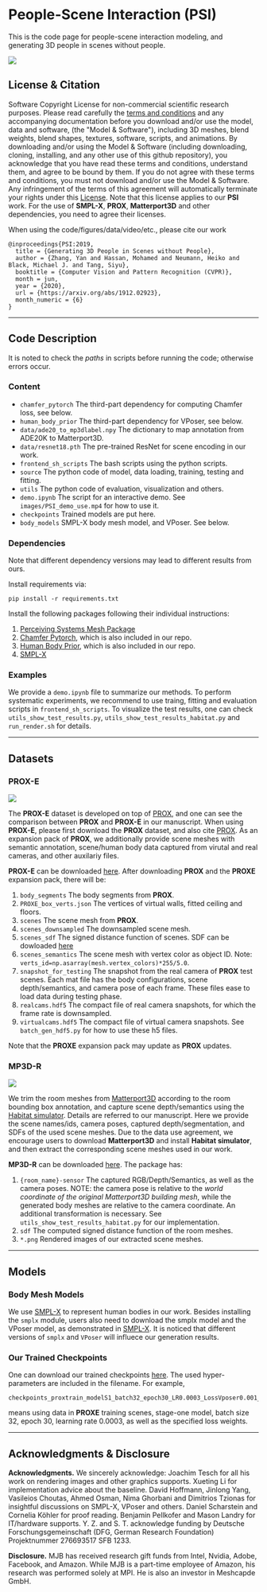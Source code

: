 # People-Scene Interaction (PSI)
This is the code page for people-scene interaction modeling, and generating 3D people in scenes without people. 

![](images/PSI.PNG)

[//]: # "![](images/teaser.png)"

## License & Citation
Software Copyright License for non-commercial scientific research purposes. Please read carefully the [terms and conditions](LICENSE) and any accompanying documentation before you download and/or use the model, data and software, (the "Model & Software"), including 3D meshes, blend weights, blend shapes, textures, software, scripts, and animations. By downloading and/or using the Model & Software (including downloading, cloning, installing, and any other use of this github repository), you acknowledge that you have read these terms and conditions, understand them, and agree to be bound by them. If you do not agree with these terms and conditions, you must not download and/or use the Model & Software. Any infringement of the terms of this agreement will automatically terminate your rights under this [License](LICENSE). Note that this license applies to our __PSI__ work. For the use of __SMPL-X__, __PROX__, __Matterport3D__ and other dependencies, you need to agree their licenses. 


When using the code/figures/data/video/etc., please cite our work
```
@inproceedings{PSI:2019,
  title = {Generating 3D People in Scenes without People},
  author = {Zhang, Yan and Hassan, Mohamed and Neumann, Heiko and Black, Michael J. and Tang, Siyu},
  booktitle = {Computer Vision and Pattern Recognition (CVPR)},
  month = jun,
  year = {2020},
  url = {https://arxiv.org/abs/1912.02923},
  month_numeric = {6}
}
```



___
## Code Description

It is noted to check the *paths* in scripts before running the code; otherwise errors occur. 


### Content
  * `chamfer_pytorch` The third-part dependency for computing Chamfer loss, see below.
  * `human_body_prior` The third-part dependency for VPoser, see below.
  * `data/ade20_to_mp3dlabel.npy` The dictionary to map annotation from ADE20K to Matterport3D.
  * `data/resnet18.pth` The pre-trained ResNet for scene encoding in our work.
  * `frontend_sh_scripts` The bash scripts using the python scripts.
  * `source` The python code of model, data loading, training, testing and fitting.
  * `utils` The python code of evaluation, visualization and others.
  * `demo.ipynb` The script for an interactive demo. See `images/PSI_demo_use.mp4` for how to use it.
  * `checkpoints` Trained models are put here.
  * `body_models` SMPL-X body mesh model, and VPoser. See below.



### Dependencies
Note that different dependency versions may lead to different results from ours.

Install requirements via:
```
pip install -r requirements.txt
```

Install the following packages following their individual instructions:
  1. [Perceiving Systems Mesh Package](https://github.com/MPI-IS/mesh)
  2. [Chamfer Pytorch](https://github.com/ThibaultGROUEIX/ChamferDistancePytorch/tree/719b0f1ca5ba370616cb837c03ab88d9a88173ff), which is also included in our repo.
  3. [Human Body Prior](https://github.com/nghorbani/human_body_prior), which is also included in our repo.
  4. [SMPL-X](https://github.com/vchoutas/smplify-x)



### Examples

We provide a `demo.ipynb` file to summarize our methods. To perform systematic experiments, we recommend to use traing, fitting and evaluation scripts in `frontend_sh_scripts`. To visualize the test results, one can check `utils_show_test_results.py`, `utils_show_test_results_habitat.py` and `run_render.sh` for details.

___
## Datasets

### PROX-E

![](images/proxe.png)

The __PROX-E__ dataset is developed on top of [PROX](https://prox.is.tue.mpg.de/), and one can see the comparison between __PROX__ and __PROX-E__ in our manuscript. When using __PROX-E__, please first download the __PROX__ dataset, and also cite [PROX](https://prox.is.tue.mpg.de/). As an expansion pack of __PROX__, we additionally provide scene meshes with semantic annotation, scene/human body data captured from virutal and real cameras, and other auxilariy files.

__PROX-E__ can be downloaded [here](https://drive.google.com/file/d/1KB1Ic6HSD1a68ioLllxitL0lpVk56FxG/view?usp=sharing). After downloading __PROX__ and the __PROXE__ expansion pack, there will be:
  1. `body_segments` The body segments from __PROX__.
  2. `PROXE_box_verts.json` The vertices of virtual walls, fitted ceiling and floors.
  3. `scenes` The scene mesh from __PROX__.
  4. `scenes_downsampled` The downsampled scene mesh.
  5. `scenes_sdf` The signed distance function of scenes. SDF can be dowloaded [here](https://drive.google.com/file/d/1O00Qixblnq03KDcP6RuDvHkgZQ_vK_pA/view?usp=sharing)
  6. `scenes_semantics` The scene mesh with vertex color as object ID. Note: `verts_id=np.asarray(mesh.vertex_colors)*255/5.0`.
  7. `snapshot_for_testing` The snapshot from the real camera of __PROX__ test scenes. Each mat file has the body configurations, scene depth/semantics, and camera pose of each frame. These files ease to load data during testing phase.
  8. `realcams.hdf5` The compact file of real camera snapshots, for which the frame rate is downsampled.
  9. `virtualcams.hdf5` The compact file of virtual camera snapshots. See `batch_gen_hdf5.py` for how to use these h5 files.

Note that the __PROXE__ expansion pack may update as __PROX__ updates.



### MP3D-R

![](images/mp3dr.png)

We trim the room meshes from [Matterport3D](https://github.com/niessner/Matterport) according to the room bounding box annotation, and capture scene depth/semantics using the [Habitat simulator](https://aihabitat.org/). Details are referred to our manuscript. Here we provide the scene names/ids, camera poses, captured depth/segmentation, and SDFs of the used scene meshes. Due to the data use agreement, we encourage users to download __Matterport3D__ and install __Habitat simulator__, and then extract the corresponding scene meshes used in our work.

__MP3D-R__ can be downloaded [here](https://drive.google.com/file/d/1A6ecDjPt7hGBaxFI61QVogWNyGon_FJg/view?usp=sharing). The package has:
  1. `{room_name}-sensor` The captured RGB/Depth/Semantics, as well as the camera poses. NOTE: the camera pose is relative to the *world coordinate of the original Matterport3D building mesh*, while the generated body meshes are relative to the camera coordinate. An additional transformation is necessary. See `utils_show_test_results_habitat.py` for our implementation. 
  2. `sdf` The computed signed distance function of the room meshes.
  3. `*.png` Rendered images of our extracted scene meshes.


___
## Models

### Body Mesh Models
We use [SMPL-X](https://smpl-x.is.tue.mpg.de/) to represent human bodies in our work. Besides installing the `smplx` module, users also need to download the smplx model and the VPoser model, as demonstrated in [SMPL-X](https://smpl-x.is.tue.mpg.de/). It is noticed that different versions of `smplx` and `VPoser` will influece our generation results.


### Our Trained Checkpoints
One can download our trained checkpoints [here](https://drive.google.com/file/d/1w9Sl94ku6L7nwBzdXsApSQO1lOf-yFCB/view?usp=sharing). The used hyper-parameters are included in the filename. For example,
```
checkpoints_proxtrain_modelS1_batch32_epoch30_LR0.0003_LossVposer0.001_LossKL0.1_LossContact0.001_LossCollision0.01
```
means using data in __PROXE__ training scenes, stage-one model, batch size 32, epoch 30, learning rate 0.0003, as well as the specified loss weights.



___
## Acknowledgments & Disclosure 
__Acknowledgments.__ We sincerely acknowledge: Joachim Tesch for all his work on rendering images and other graphics supports. Xueting Li for implementation advice about the baseline. David Hoffmann, Jinlong Yang, Vasileios Choutas, Ahmed Osman, Nima Ghorbani and Dimitrios Tzionas for insightful discussions on SMPL-X, VPoser and others. Daniel Scharstein and Cornelia Köhler for proof reading. Benjamin Pellkofer and Mason Landry for IT/hardware supports. Y. Z. and S. T. acknowledge funding by Deutsche
Forschungsgemeinschaft (DFG, German Research Foundation) Projektnummer 276693517 SFB 1233.

__Disclosure.__ MJB has received research gift funds from Intel, Nvidia, Adobe, Facebook, and Amazon. While MJB is a part-time employee of Amazon, his research was performed solely at MPI. He is also an investor in Meshcapde GmbH.

